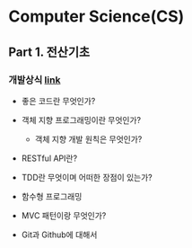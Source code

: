 # Computer Science(CS)

## Part 1. 전산기초

### 개발상식 [link](Part1.md)

* 좋은 코드란 무엇인가? 
* 객체 지향 프로그래밍이란 무엇인가?
  * 객체 지향 개발 원칙은 무엇인가?

* RESTful API란?
* TDD란 무엇이며 어떠한 장점이 있는가?
* 함수형 프로그래밍
* MVC 패턴이랑 무엇인가?
* Git과 Github에 대해서



#### 